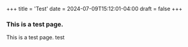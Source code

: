 +++
title = 'Test'
date = 2024-07-09T15:12:01-04:00
draft = false
+++
### This is a test page.
This is a test page. test
